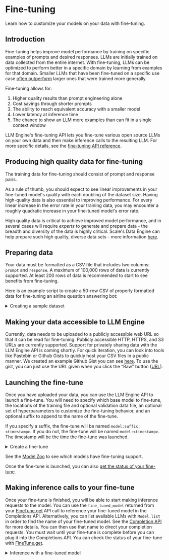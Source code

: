 # Fine-tuning

Learn how to customize your models on your data with fine-tuning.

## Introduction

Fine-tuning helps improve model performance by training on specific examples of prompts and desired responses. LLMs are initially trained on data collected from the entire internet. With fine-tuning, LLMs can be optimized to perform better in a specific domain by learning from examples for that domain. Smaller LLMs that have been fine-tuned on a specific use case [often outperform](https://arxiv.org/abs/2305.15334) larger ones that were trained more generally.

Fine-tuning allows for:

1. Higher quality results than prompt engineering alone
2. Cost savings through shorter prompts
3. The ability to reach equivalent accuracy with a smaller model
4. Lower latency at inference time
5. The chance to show an LLM more examples than can fit in a single context window

LLM Engine's fine-tuning API lets you fine-tune various open source LLMs on your own data and then make inference calls to the resulting LLM. For more specific details, see the [fine-tuning API reference](../../api/python_client/#llmengine.FineTune).

## Producing high quality data for fine-tuning

The training data for fine-tuning should consist of prompt and response pairs.

As a rule of thumb, you should expect to see linear improvements in your fine-tuned model's quality with each doubling of the dataset size. Having high-quality data is also essential to improving performance. For every linear increase in the error rate in your training data, you may encounter a roughly quadratic increase in your fine-tuned model's error rate.

High quality data is critical to achieve improved model performance, and in several cases will require _experts_ to 
generate and prepare data - the breadth and diversity of the data is highly critical. Scale's Data Engine can help 
prepare such high quality, diverse data sets - more information [here](https://scale.com/rlhf).

## Preparing data
Your data must be formatted as a CSV file that includes two columns: `prompt` and `response`. A maximum of 100,000 rows of data is currently supported. At least 200 rows of data is recommended to start to see benefits from fine-tuning.

Here is an example script to create a 50-row CSV of properly formatted data for fine-tuning an airline question answering bot:



<details>
<summary>Creating a sample dataset</summary>

```python
import csv

# Define data
data = [
    ("What is your policy on carry-on luggage?", "Our policy allows each passenger to bring one piece of carry-on luggage and one personal item such as a purse or briefcase. The maximum size for carry-on luggage is 22 x 14 x 9 inches."),
    ("How can I change my flight?", "You can change your flight through our website or mobile app. Go to 'Manage my booking' section, enter your booking reference and last name, then follow the prompts to change your flight."),
    ("What meals are available on my flight?", "We offer a variety of meals depending on the flight's duration and route. These can range from snacks and light refreshments to full-course meals on long-haul flights. Specific meal options can be viewed during the booking process."),
    ("How early should I arrive at the airport before my flight?", "We recommend arriving at least two hours before domestic flights and three hours before international flights."),
    ("Can I select my seat in advance?", "Yes, you can select your seat during the booking process or afterwards via the 'Manage my booking' section on our website or mobile app."),
    ("What should I do if my luggage is lost?", "If your luggage is lost, please report this immediately at our 'Lost and Found' counter at the airport. We will assist you in tracking your luggage."),
    ("Do you offer special assistance for passengers with disabilities?", "Yes, we offer special assistance for passengers with disabilities. Please notify us of your needs at least 48 hours prior to your flight."),
    ("Can I bring my pet on the flight?", "Yes, we allow small pets in the cabin, and larger pets in the cargo hold. Please check our pet policy for more details."),
    ("What is your policy on flight cancellations?", "In case of flight cancellations, we aim to notify passengers as early as possible and offer either a refund or a rebooking on the next available flight."),
    ("Can I get a refund if I cancel my flight?", "Refunds depend on the type of ticket purchased. Please check our cancellation policy for details. Non-refundable tickets, however, are typically not eligible for refunds unless due to extraordinary circumstances."),
    ("How can I check-in for my flight?", "You can check-in for your flight either online, through our mobile app, or at the airport. Online and mobile app check-in opens 24 hours before departure and closes 90 minutes before."),
    ("Do you offer free meals on your flights?", "Yes, we serve free meals on all long-haul flights. For short-haul flights, we offer a complimentary drink and snack. Special meal requests should be made at least 48 hours before departure."),
    ("Can I use my electronic devices during the flight?", "Small electronic devices can be used throughout the flight in flight mode. Larger devices like laptops may be used above 10,000 feet."),
    ("How much baggage can I check-in?", "The checked baggage allowance depends on the class of travel and route. The details would be mentioned on your ticket, or you can check on our website."),
    ("How can I request for a wheelchair?", "To request a wheelchair or any other special assistance, please call our customer service at least 48 hours before your flight."),
    ("Do I get a discount for group bookings?", "Yes, we offer discounts on group bookings of 10 or more passengers. Please contact our group bookings team for more information."),
    ("Do you offer Wi-fi on your flights?", "Yes, we offer complimentary Wi-fi on select flights. You can check the availability during the booking process."),
    ("What is the minimum connecting time between flights?", "The minimum connecting time varies depending on the airport and whether your flight is international or domestic. Generally, it's recommended to allow at least 45-60 minutes for domestic connections and 60-120 minutes for international."),
    ("Do you offer duty-free shopping on international flights?", "Yes, we have a selection of duty-free items that you can pre-order on our website or purchase onboard on international flights."),
    ("Can I upgrade my ticket to business class?", "Yes, you can upgrade your ticket through the 'Manage my booking' section on our website or by contacting our customer service. The availability and costs depend on the specific flight."),
    ("Can unaccompanied minors travel on your flights?", "Yes, we do accommodate unaccompanied minors on our flights, with special services to ensure their safety and comfort. Please contact our customer service for more details."),
    ("What amenities do you provide in business class?", "In business class, you will enjoy additional legroom, reclining seats, premium meals, priority boarding and disembarkation, access to our business lounge, extra baggage allowance, and personalized service."),
    ("How much does extra baggage cost?", "Extra baggage costs vary based on flight route and the weight of the baggage. Please refer to our 'Extra Baggage' section on the website for specific rates."),
    ("Are there any specific rules for carrying liquids in carry-on?", "Yes, liquids carried in your hand luggage must be in containers of 100 ml or less and they should all fit into a single, transparent, resealable plastic bag of 20 cm x 20 cm."),
    ("What if I have a medical condition that requires special assistance during the flight?", "We aim to make the flight comfortable for all passengers. If you have a medical condition that may require special assistance, please contact our ‘special services’ team 48 hours before your flight."),
    ("What in-flight entertainment options are available?", "We offer a range of in-flight entertainment options including a selection of movies, TV shows, music, and games, available on your personal seat-back screen."),
    ("What types of payment methods do you accept?", "We accept credit/debit cards, PayPal, bank transfers, and various other forms of payment. The available options may vary depending on the country of departure."),
    ("How can I earn and redeem frequent flyer miles?", "You can earn miles for every journey you take with us or our partner airlines. These miles can be redeemed for flight tickets, upgrades, or various other benefits. To earn and redeem miles, you need to join our frequent flyer program."),
    ("Can I bring a stroller for my baby?", "Yes, you can bring a stroller for your baby. It can be checked in for free and will normally be given back to you at the aircraft door upon arrival."),
    ("What age does my child have to be to qualify as an unaccompanied minor?", "Children aged between 5 and 12 years who are traveling alone are considered unaccompanied minors. Our team provides special care for these children from departure to arrival."),
    ("What documents do I need to travel internationally?", "For international travel, you need a valid passport and may also require visas, depending on your destination and your country of residence. It's important to check the specific requirements before you travel."),
    ("What happens if I miss my flight?", "If you miss your flight, please contact our customer service immediately. Depending on the circumstances, you may be able to rebook on a later flight, but additional fees may apply."),
    ("Can I travel with my musical instrument?", "Yes, small musical instruments can be brought on board as your one carry-on item. Larger instruments must be transported in the cargo, or if small enough, a seat may be purchased for them."),
    ("Do you offer discounts for children or infants?", "Yes, children aged 2-11 traveling with an adult usually receive a discount on the fare. Infants under the age of 2 who do not occupy a seat can travel for a reduced fare or sometimes for free."),
    ("Is smoking allowed on your flights?", "No, all our flights are non-smoking for the comfort and safety of all passengers."),
    ("Do you have family seating?", "Yes, we offer the option to seat families together. You can select seats during booking or afterwards through the 'Manage my booking' section on the website."),
    ("Is there any discount for senior citizens?", "Some flights may offer a discount for senior citizens. Please check our website or contact customer service for accurate information."),
    ("What items are prohibited on your flights?", "Prohibited items include, but are not limited to, sharp objects, firearms, explosive materials, and certain chemicals. You can find a comprehensive list on our website under the 'Security Regulations' section."),
    ("Can I purchase a ticket for someone else?", "Yes, you can purchase a ticket for someone else. You'll need their correct name as it appears on their government-issued ID, and their correct travel dates."),
    ("What is the process for lost and found items on the plane?", "If you realize you forgot an item on the plane, report it as soon as possible to our lost and found counter. We will make every effort to locate and return your item."),
    ("Can I request a special meal?", "Yes, we offer a variety of special meals to accommodate dietary restrictions. Please request your preferred meal at least 48 hours prior to your flight."),
    ("Is there a weight limit for checked baggage?", "Yes, luggage weight limits depend on your ticket class and route. You can find the details on your ticket or by visiting our website."),
    ("Can I bring my sports equipment?", "Yes, certain types of sports equipment can be carried either as or in addition to your permitted baggage. Some equipment may require additional fees. It's best to check our policy on our website or contact us directly."),
    ("Do I need a visa to travel to certain countries?", "Yes, visa requirements depend on the country you are visiting and your nationality. We advise checking with the relevant embassy or consulate prior to travel."),
    ("How can I add extra baggage to my booking?", "You can add extra baggage to your booking through the 'Manage my booking' section on our website or by contacting our customer services."),
    ("Can I check-in at the airport?", "Yes, you can choose to check-in at the airport. However, we also offer online and mobile check-in, which may save you time."),
    ("How do I know if my flight is delayed or cancelled?", "In case of any changes to your flight, we will attempt to notify all passengers using the contact information given at the time of booking. You can also check your flight status on our website."),
    ("What is your policy on pregnant passengers?", "Pregnant passengers can travel up to the end of the 36th week for single pregnancies, and the end of the 32nd week for multiple pregnancies. We recommend consulting your doctor before any air travel."),
    ("Can children travel alone?", "Yes, children age 5 to 12 can travel alone as unaccompanied minors. We provide special care for these seats. Please contact our customer service for more information."),
    ("How can I pay for my booking?", "You can pay for your booking using a variety of methods including credit and debit cards, PayPal, or bank transfers. The options may vary depending on the country of departure."),
]

# Write data to a CSV file
with open('customer_service_data.csv', 'w', newline='') as file:
    writer = csv.writer(file)
    writer.writerow(["prompt", "response"])
    writer.writerows(data)
```
</details>

## Making your data accessible to LLM Engine
Currently, data needs to be uploaded to a publicly accessible web URL so that it can be read for fine-tuning. Publicly accessible HTTP, HTTPS, and S3 URLs are currently supported. Support for privately sharing data with the LLM Engine API is coming shortly. For quick iteration, you can look into tools like Pastebin or Github Gists to quickly host your CSV files in a public manner. We created an example Github Gist you can see [here](https://gist.github.com/tigss/7cec73251a37de72756a3b15eace9965). To use the gist, you can just use the URL given when you click the “Raw” button ([URL](https://gist.githubusercontent.com/tigss/7cec73251a37de72756a3b15eace9965/raw/85d9742890e1e6b0c06468507292893b820c13c9/llm_sample_data.csv)).

## Launching the fine-tune
Once you have uploaded your data, you can use the LLM Engine API to launch a fine-tune. You will 
need to specify which base model to fine-tune, the locations of the training file and optional 
validation data file, an optional set of hyperparameters to customize the fine-tuning behavior, 
and an optional suffix to append to the name of the fine-tune.

If you specify a suffix, the fine-tune will be named `model:suffix:<timestamp>`. If you do not, 
the fine-tune will be named `model:<timestamp>`. The timestamp will be the time the fine-tune was 
launched.

<details>
<summary>Create a fine-tune</summary>

```python
from llmengine import FineTune

response = FineTune.create(
    model="llama-7b",
    training_file="s3://my-bucket/path/to/training-file.csv",
)

print(response.json())
```
</details>

See the [Model Zoo](../../model_zoo) to see which models have fine-tuning support.

Once the fine-tune is launched, you can also [get the status of your fine-tune](../../api/python_client/#llmengine.fine_tuning.FineTune.get).

## Making inference calls to your fine-tune

Once your fine-tune is finished, you will be able to start making inference requests to the 
model. You can use the `fine_tuned_model` returned from your 
[FineTune.get](../../api/python_client/#llmengine.fine_tuning.FineTune.get)
API call to reference your fine-tuned model in the Completions API. Alternatively, you can list 
available LLMs with `Model.list` in order to find the name of your fine-tuned model. See the 
[Completion API](../../api/python_client/#llmengine.Completion) for more details. You can then 
use that name to direct your completion requests.  You must wait until your fine-tune is complete 
before you can plug it into the Completions API. You can check the status of your fine-tune with 
[FineTune.get](../../api/python_client/#llmengine.fine_tuning.FineTune.get).

<details>
<summary>Inference with a fine-tuned model</summary>

```python
from llmengine import Completion

response = Completion.create(
    model_name="llama-7b:airlines:2023-07-17-08-30-45",
    prompt="Do you offer in-flight Wi-fi?",
    max_new_tokens=100,
    temperature=0.2,
)
print(response.json())
```
</details>
